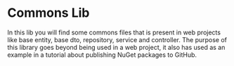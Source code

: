 # Commons Lib 

In this lib you will find some commons files that is present in web projects like base entity, base dto, repository, service and controller. The purpose of this library goes beyond being used in a web project, it also has used as an example in a tutorial about publishing NuGet packages to GitHub.

